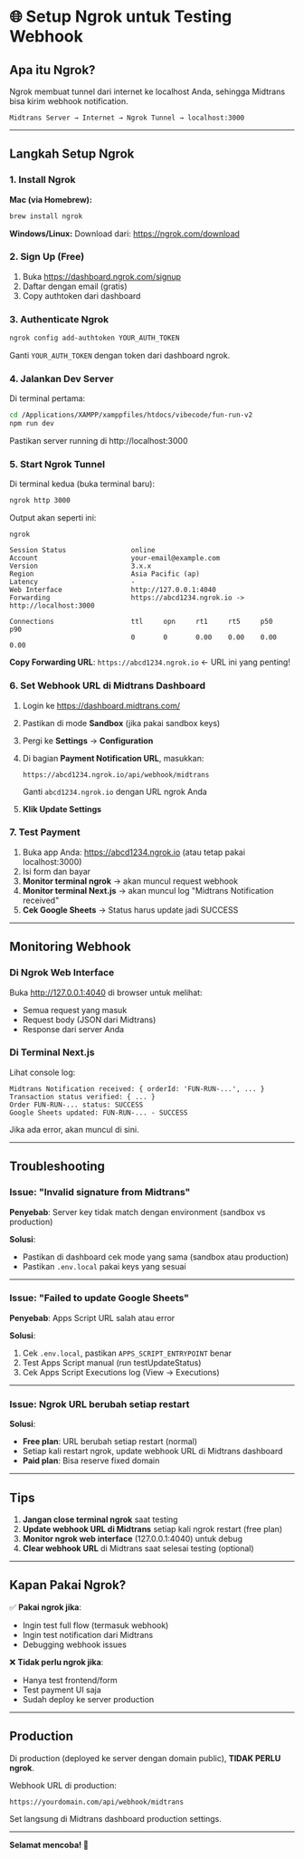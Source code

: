 # 🌐 Setup Ngrok untuk Testing Webhook

## Apa itu Ngrok?

Ngrok membuat tunnel dari internet ke localhost Anda, sehingga Midtrans bisa kirim webhook notification.

```
Midtrans Server → Internet → Ngrok Tunnel → localhost:3000
```

---

## Langkah Setup Ngrok

### 1. Install Ngrok

**Mac (via Homebrew):**
```bash
brew install ngrok
```

**Windows/Linux:**
Download dari: https://ngrok.com/download

### 2. Sign Up (Free)

1. Buka https://dashboard.ngrok.com/signup
2. Daftar dengan email (gratis)
3. Copy authtoken dari dashboard

### 3. Authenticate Ngrok

```bash
ngrok config add-authtoken YOUR_AUTH_TOKEN
```

Ganti `YOUR_AUTH_TOKEN` dengan token dari dashboard ngrok.

### 4. Jalankan Dev Server

Di terminal pertama:
```bash
cd /Applications/XAMPP/xamppfiles/htdocs/vibecode/fun-run-v2
npm run dev
```

Pastikan server running di http://localhost:3000

### 5. Start Ngrok Tunnel

Di terminal kedua (buka terminal baru):
```bash
ngrok http 3000
```

Output akan seperti ini:
```
ngrok                                                                    

Session Status                online
Account                       your-email@example.com
Version                       3.x.x
Region                        Asia Pacific (ap)
Latency                       -
Web Interface                 http://127.0.0.1:4040
Forwarding                    https://abcd1234.ngrok.io -> http://localhost:3000

Connections                   ttl     opn     rt1     rt5     p50     p90
                              0       0       0.00    0.00    0.00    0.00
```

**Copy Forwarding URL**: `https://abcd1234.ngrok.io` ← URL ini yang penting!

### 6. Set Webhook URL di Midtrans Dashboard

1. Login ke https://dashboard.midtrans.com/
2. Pastikan di mode **Sandbox** (jika pakai sandbox keys)
3. Pergi ke **Settings** → **Configuration**
4. Di bagian **Payment Notification URL**, masukkan:
   ```
   https://abcd1234.ngrok.io/api/webhook/midtrans
   ```
   Ganti `abcd1234.ngrok.io` dengan URL ngrok Anda

5. **Klik Update Settings**

### 7. Test Payment

1. Buka app Anda: https://abcd1234.ngrok.io (atau tetap pakai localhost:3000)
2. Isi form dan bayar
3. **Monitor terminal ngrok** → akan muncul request webhook
4. **Monitor terminal Next.js** → akan muncul log "Midtrans Notification received"
5. **Cek Google Sheets** → Status harus update jadi SUCCESS

---

## Monitoring Webhook

### Di Ngrok Web Interface

Buka http://127.0.0.1:4040 di browser untuk melihat:
- Semua request yang masuk
- Request body (JSON dari Midtrans)
- Response dari server Anda

### Di Terminal Next.js

Lihat console log:
```
Midtrans Notification received: { orderId: 'FUN-RUN-...', ... }
Transaction status verified: { ... }
Order FUN-RUN-... status: SUCCESS
Google Sheets updated: FUN-RUN-... - SUCCESS
```

Jika ada error, akan muncul di sini.

---

## Troubleshooting

### Issue: "Invalid signature from Midtrans"

**Penyebab**: Server key tidak match dengan environment (sandbox vs production)

**Solusi**: 
- Pastikan di dashboard cek mode yang sama (sandbox atau production)
- Pastikan `.env.local` pakai keys yang sesuai

---

### Issue: "Failed to update Google Sheets"

**Penyebab**: Apps Script URL salah atau error

**Solusi**:
1. Cek `.env.local`, pastikan `APPS_SCRIPT_ENTRYPOINT` benar
2. Test Apps Script manual (run testUpdateStatus)
3. Cek Apps Script Executions log (View → Executions)

---

### Issue: Ngrok URL berubah setiap restart

**Solusi**:
- **Free plan**: URL berubah setiap restart (normal)
- Setiap kali restart ngrok, update webhook URL di Midtrans dashboard
- **Paid plan**: Bisa reserve fixed domain

---

## Tips

1. **Jangan close terminal ngrok** saat testing
2. **Update webhook URL di Midtrans** setiap kali ngrok restart (free plan)
3. **Monitor ngrok web interface** (127.0.0.1:4040) untuk debug
4. **Clear webhook URL** di Midtrans saat selesai testing (optional)

---

## Kapan Pakai Ngrok?

✅ **Pakai ngrok jika**:
- Ingin test full flow (termasuk webhook)
- Ingin test notification dari Midtrans
- Debugging webhook issues

❌ **Tidak perlu ngrok jika**:
- Hanya test frontend/form
- Test payment UI saja
- Sudah deploy ke server production

---

## Production

Di production (deployed ke server dengan domain public), **TIDAK PERLU ngrok**.

Webhook URL di production:
```
https://yourdomain.com/api/webhook/midtrans
```

Set langsung di Midtrans dashboard production settings.

---

**Selamat mencoba! 🚀**
